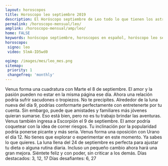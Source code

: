 ```yaml
---
layout: horoscopos
title: Horoscopo leo septiembre 2019
description: El Horóscopo septiembre de Leo todo lo que tienen los astros preparados para este mes, amor, trabajo, familia. Todo sobre astrologia, tarot, predicciones. Horoscopo gratis en español, predicciones y astrología.
permalink: /horoscopo-mensual/leo/
amplink: /horoscopo-mensual/amp/leo/
home: FALSE
keywords: horóscopo septiembre, horoscopos en español, horóscopo leo septiembre , horóscopo esperanza gracia, horoscop, horóscopos gratis, horoscopo leo, Tarot, Astrologia, Zodíaco, leo, horoscopo gratis, horoscopo del mes 
horoscopo:
 signo: leo
 video: 5lmA-ID5wd0

ogimg: /images/mes/leo_mes.png
sitemap:
 priority: 1
 changefreq: 'monthly'
---
```



Venus forma una cuadratura con Marte el 8 de septiembre. El amor y la pasión pueden no estar en la misma página ese día. Ahora una relación podría sufrir sacudones o tropiezos. No te precipites. 
Alrededor de la luna nueva del día 9, podrías conformarte perfectamente con entretenerte por tu cuenta. Sin embargo, puede que amistades y familiares más jóvenes quieran sumarse. Eso está bien, pero no es tu trabajo brindar las aventuras. 
Venus también ingresa a Escorpión el 9 de septiembre. El amor podría coquetear con la idea de correr riesgos. Tu inclinación por la popularidad podría ponerse picante y más seria. 
Venus forma una oposición con Urano el día 12. No tienes que explorar o experimentar en este momento. Ya sabes lo que quieres. 
La luna llena del 24 de septiembre es perfecta para ajustar tu dieta o alguna rutina diaria. Incluso un pequeño cambio ahora hará una gran mejora. Siéntete feliz y con poder, sin criticar a los demás. 
Días destacados: 3, 12, 17
Días desafiantes: 6, 27